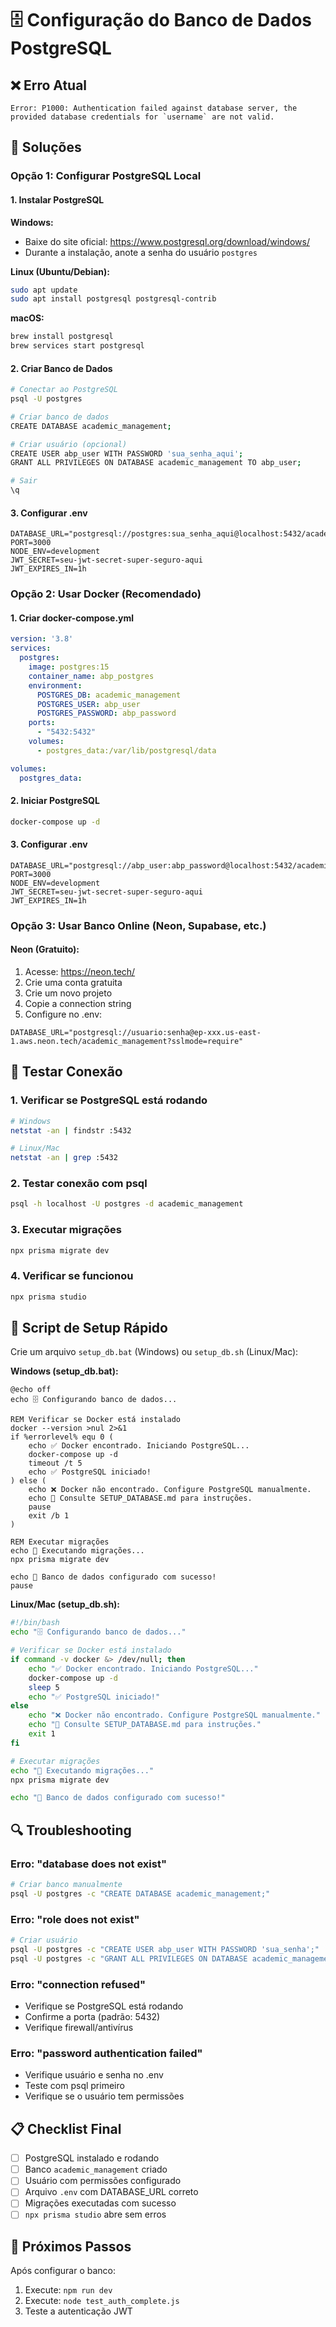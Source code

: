 # 🗄️ Configuração do Banco de Dados PostgreSQL

## ❌ Erro Atual
```
Error: P1000: Authentication failed against database server, the provided database credentials for `username` are not valid.
```

## 🔧 Soluções

### Opção 1: Configurar PostgreSQL Local

#### 1. Instalar PostgreSQL
**Windows:**
- Baixe do site oficial: https://www.postgresql.org/download/windows/
- Durante a instalação, anote a senha do usuário `postgres`

**Linux (Ubuntu/Debian):**
```bash
sudo apt update
sudo apt install postgresql postgresql-contrib
```

**macOS:**
```bash
brew install postgresql
brew services start postgresql
```

#### 2. Criar Banco de Dados
```bash
# Conectar ao PostgreSQL
psql -U postgres

# Criar banco de dados
CREATE DATABASE academic_management;

# Criar usuário (opcional)
CREATE USER abp_user WITH PASSWORD 'sua_senha_aqui';
GRANT ALL PRIVILEGES ON DATABASE academic_management TO abp_user;

# Sair
\q
```

#### 3. Configurar .env
```env
DATABASE_URL="postgresql://postgres:sua_senha_aqui@localhost:5432/academic_management"
PORT=3000
NODE_ENV=development
JWT_SECRET=seu-jwt-secret-super-seguro-aqui
JWT_EXPIRES_IN=1h
```

### Opção 2: Usar Docker (Recomendado)

#### 1. Criar docker-compose.yml
```yaml
version: '3.8'
services:
  postgres:
    image: postgres:15
    container_name: abp_postgres
    environment:
      POSTGRES_DB: academic_management
      POSTGRES_USER: abp_user
      POSTGRES_PASSWORD: abp_password
    ports:
      - "5432:5432"
    volumes:
      - postgres_data:/var/lib/postgresql/data

volumes:
  postgres_data:
```

#### 2. Iniciar PostgreSQL
```bash
docker-compose up -d
```

#### 3. Configurar .env
```env
DATABASE_URL="postgresql://abp_user:abp_password@localhost:5432/academic_management"
PORT=3000
NODE_ENV=development
JWT_SECRET=seu-jwt-secret-super-seguro-aqui
JWT_EXPIRES_IN=1h
```

### Opção 3: Usar Banco Online (Neon, Supabase, etc.)

#### Neon (Gratuito):
1. Acesse: https://neon.tech/
2. Crie uma conta gratuita
3. Crie um novo projeto
4. Copie a connection string
5. Configure no .env:
```env
DATABASE_URL="postgresql://usuario:senha@ep-xxx.us-east-1.aws.neon.tech/academic_management?sslmode=require"
```

## 🧪 Testar Conexão

### 1. Verificar se PostgreSQL está rodando
```bash
# Windows
netstat -an | findstr :5432

# Linux/Mac
netstat -an | grep :5432
```

### 2. Testar conexão com psql
```bash
psql -h localhost -U postgres -d academic_management
```

### 3. Executar migrações
```bash
npx prisma migrate dev
```

### 4. Verificar se funcionou
```bash
npx prisma studio
```

## 🚀 Script de Setup Rápido

Crie um arquivo `setup_db.bat` (Windows) ou `setup_db.sh` (Linux/Mac):

**Windows (setup_db.bat):**
```batch
@echo off
echo 🗄️ Configurando banco de dados...

REM Verificar se Docker está instalado
docker --version >nul 2>&1
if %errorlevel% equ 0 (
    echo ✅ Docker encontrado. Iniciando PostgreSQL...
    docker-compose up -d
    timeout /t 5
    echo ✅ PostgreSQL iniciado!
) else (
    echo ❌ Docker não encontrado. Configure PostgreSQL manualmente.
    echo 📖 Consulte SETUP_DATABASE.md para instruções.
    pause
    exit /b 1
)

REM Executar migrações
echo 🔧 Executando migrações...
npx prisma migrate dev

echo 🎉 Banco de dados configurado com sucesso!
pause
```

**Linux/Mac (setup_db.sh):**
```bash
#!/bin/bash
echo "🗄️ Configurando banco de dados..."

# Verificar se Docker está instalado
if command -v docker &> /dev/null; then
    echo "✅ Docker encontrado. Iniciando PostgreSQL..."
    docker-compose up -d
    sleep 5
    echo "✅ PostgreSQL iniciado!"
else
    echo "❌ Docker não encontrado. Configure PostgreSQL manualmente."
    echo "📖 Consulte SETUP_DATABASE.md para instruções."
    exit 1
fi

# Executar migrações
echo "🔧 Executando migrações..."
npx prisma migrate dev

echo "🎉 Banco de dados configurado com sucesso!"
```

## 🔍 Troubleshooting

### Erro: "database does not exist"
```bash
# Criar banco manualmente
psql -U postgres -c "CREATE DATABASE academic_management;"
```

### Erro: "role does not exist"
```bash
# Criar usuário
psql -U postgres -c "CREATE USER abp_user WITH PASSWORD 'sua_senha';"
psql -U postgres -c "GRANT ALL PRIVILEGES ON DATABASE academic_management TO abp_user;"
```

### Erro: "connection refused"
- Verifique se PostgreSQL está rodando
- Confirme a porta (padrão: 5432)
- Verifique firewall/antivírus

### Erro: "password authentication failed"
- Verifique usuário e senha no .env
- Teste com psql primeiro
- Verifique se o usuário tem permissões

## 📋 Checklist Final

- [ ] PostgreSQL instalado e rodando
- [ ] Banco `academic_management` criado
- [ ] Usuário com permissões configurado
- [ ] Arquivo `.env` com DATABASE_URL correto
- [ ] Migrações executadas com sucesso
- [ ] `npx prisma studio` abre sem erros

## 🎯 Próximos Passos

Após configurar o banco:
1. Execute: `npm run dev`
2. Execute: `node test_auth_complete.js`
3. Teste a autenticação JWT
